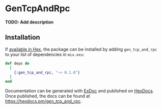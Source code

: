 # GenTcpAndRpc

**TODO: Add description**

## Installation

If [available in Hex](https://hex.pm/docs/publish), the package can be installed
by adding `gen_tcp_and_rpc` to your list of dependencies in `mix.exs`:

```elixir
def deps do
  [
    {:gen_tcp_and_rpc, "~> 0.1.0"}
  ]
end
```

Documentation can be generated with [ExDoc](https://github.com/elixir-lang/ex_doc)
and published on [HexDocs](https://hexdocs.pm). Once published, the docs can
be found at <https://hexdocs.pm/gen_tcp_and_rpc>.

